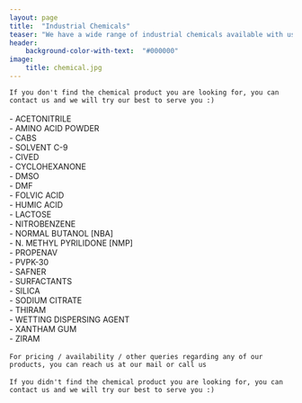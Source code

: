 ```yaml
---
layout: page
title:  "Industrial Chemicals"
teaser: "We have a wide range of industrial chemicals available with us. Some of our highly sold industrial chemicals are: "
header:
    background-color-with-text:  "#000000"
image:
    title: chemical.jpg
---
```

`If you don't find the chemical product you are looking for, you can contact us and we will try our best to serve you :)`
<br /> <br />- ACETONITRILE<br /> - AMINO ACID POWDER<br /> - CABS<br /> - SOLVENT C-9<br /> - CIVED<br /> - CYCLOHEXANONE<br /> - DMSO<br /> - DMF<br /> - FOLVIC ACID<br /> - HUMIC ACID<br /> - LACTOSE<br /> - NITROBENZENE <br /> - NORMAL BUTANOL [NBA]<br /> - N. METHYL PYRILIDONE [NMP]<br /> - PROPENAV<br /> - PVPK-30<br /> - SAFNER<br /> - SURFACTANTS<br /> - SILICA <br /> - SODIUM CITRATE<br /> - THIRAM<br /> - WETTING DISPERSING AGENT<br /> - XANTHAM GUM<br /> - ZIRAM
<br /> <br />
`For pricing / availability / other queries regarding any of our products, you can reach us at our mail or call us`
<br /> <br />
`If you didn't find the chemical product you are looking for, you can contact us and we will try our best to serve you :)`
